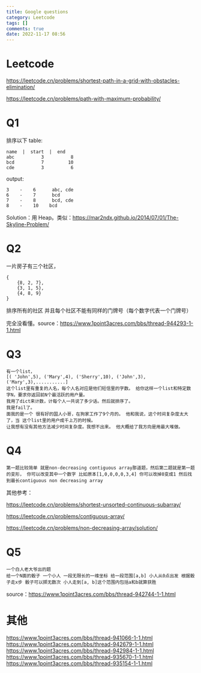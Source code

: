 ```yaml
---
title: Google questions
category: Leetcode
tags: []
comments: true
date: 2022-11-17 08:56
---
```




# Leetcode

https://leetcode.cn/problems/shortest-path-in-a-grid-with-obstacles-elimination/

https://leetcode.cn/problems/path-with-maximum-probability/

# Q1

排序以下 table:

    name  |  start  |  end
    abc          3          8
    bcd          7         10
    cde          3          6

output:

    3    -    6      abc, cde
    6    -    7      bcd
    7    -    8      bcd, cde
    8    ‍‌‌‌‍‌‌‍‌‍‌‌‍‌‌‍‌‍-    10    bcd

Solution：用 Heap。类似：https://mar2ndx.github.io/2014/07/01/The-Skyline-Problem/

# Q2

一片房子有三个社区，

    {
        {8, 2, 7},
        {3, 1, 5},
        {4, 8, 9}
    }

排序所有的社区 并且每个社区不能有同样的门牌号（每个数字代表一个门牌号）

完全没看懂。source：https://www.1point3acres.com/bbs/thread-944293-1-1.html

# Q3

    有一个list，
    [( 'John',5), ('Mary',4), ('Sherry',10), ('John',3),('Mary',3),...........]
    这个list里有重复的人名，每个人名对应是他们短信里的字数。 给你这样一个list和特定数字N，要求你返回前N个最活跃的用户量。
    我用了dict来计数，计每个人一共说了多少话。然后就排序了。
    我是fail了。
    面我的是一个 很有好的国人小哥，在狗家工作了9个月的。 他和我说，这个时间复杂度太大了，当 这个list里的用户成千上万的时候。
    让我想有没有其他方法减少时间复杂度。我想不出来。 他大‍‌‌‌‍‌‌‍‌‍‌‌‍‌‌‍‌‍概给了我方向是用最大堆做。

# Q4

    第一题比较简单 就是non-decreasing contiguous array那道题，然后第二题就是第一题的变形， 你可以改变其中一个数字 比如原本[1,0,0,0,0,3,4] 你可以改掉0变成1 然后找到最长contiguous non decreasing array

其他参考：

https://leetcode.cn/problems/shortest-unsorted-continuous-subarray/

https://leetcode.cn/problems/contiguous-array/

https://leetcode.cn/problems/non-decreasing-array/solution/

# Q5

    一个白人老大爷出的题
    给一个N面的骰子 一个小人 一段无限长的一维坐标 给一段范围[a,b] 小人从0点出发 根据骰子走x步 骰子可以掷无数次 小人走到[a, b]这个范围内包括a和b就算获胜

source：https://www.1point3acres.com/bbs/thread-942744-1-1.html

# 其他

https://www.1point3acres.com/bbs/thread-941066-1-1.html
https://www.1point3acres.com/bbs/thread-942679-1-1.html
https://www.1point3acres.com/bbs/thread-942984-1-1.html
https://www.1point3acres.com/bbs/thread-935670-1-1.html
https://www.1point3acres.com/bbs/thread-935154-1-1.html
